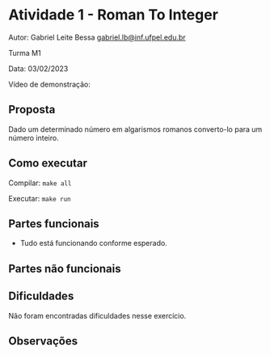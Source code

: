 # Atividade 1 - Roman To Integer

Autor: Gabriel Leite Bessa [gabriel.lb@inf.ufpel.edu.br](mailto:gabriel.lb@inf.ufpel.edu.br)

Turma M1

Data: 03/02/2023

Vídeo de demonstração: 

## Proposta

Dado um determinado número em algarismos romanos converto-lo para um número inteiro.

## Como executar

Compilar: `make all`

Executar: `make run`

## Partes funcionais

- Tudo está funcionando conforme esperado.

## Partes não funcionais

## Dificuldades

Não foram encontradas dificuldades nesse exercício.

## Observações
